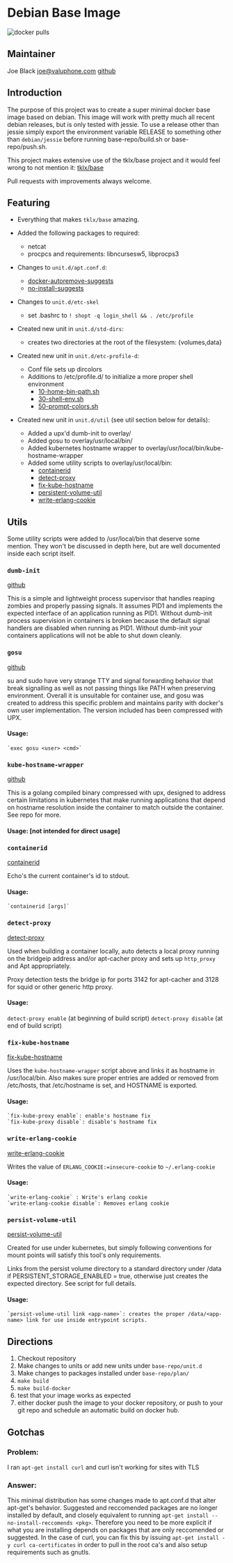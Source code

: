# Debian Base Image

![docker pulls](https://img.shields.io/docker/pulls/callforamerica/debian.svg)

## Maintainer

Joe Black <joe@valuphone.com> [github](https://github.com/joeblackwaslike)

## Introduction

The purpose of this project was to create a super minimal docker base image based on debian.  This image will work with pretty much all recent debian releases, but is only tested with jessie.  To use a release other than jessie simply export the environment variable RELEASE to something other than `debian/jessie` before running base-repo/build.sh  or base-repo/push.sh.

This project makes extensive use of the tklx/base project and it would feel wrong to not mention it:  [tklx/base](https://github.com/tklx/base)

Pull requests with improvements always welcome.


## Featuring

* Everything that makes `tklx/base` amazing.

* Added the following packages to required:
    * netcat
    * procpcs and requirements: libncursesw5, libprocps3

* Changes to `unit.d/apt.conf.d`:
    * [docker-autoremove-suggests](base-repo/unit.d/apt/overlay/etc/apt/apt.conf.d/docker-autoremove-suggests)
    * [no-install-suggests](base-repo/unit.d/apt/overlay/etc/apt/apt.conf.d/no-install-reccomends)

* Changes to `unit.d/etc-skel`
    * set .bashrc to `! shopt -q login_shell && . /etc/profile`

* Created new unit in `unit.d/std-dirs`:
    * creates two directories at the root of the filesystem: {volumes,data}

* Created new unit in `unit.d/etc-profile-d`:
    * Conf file sets up dircolors
    * Additions to /etc/profile.d/ to initialize a more proper shell environment
        * [10-home-bin-path.sh](base-repo/unit.d/etc-profile-d/overlay/etc/profile.d/10-home-bin-path.sh)
        * [30-shell-env.sh](base-repo/unit.d/etc-profile-d/overlay/etc/profile.d/30-shell-env.sh)
        * [50-prompt-colors.sh](base-repo/unit.d/etc-profile-d/overlay/etc/profile.d/50-prompt-colors.sh)

* Created new unit in `unit.d/util` (see util section below for details):
    * Added a upx'd dumb-init to overlay/
    * Added gosu to overlay/usr/local/bin/
    * Added kubernetes hostname wrapper to overlay/usr/local/bin/kube-hostname-wrapper
    * Added some utility scripts to overlay/usr/local/bin:
        * [containerid](base-repo/unit.d/util/overlay/usr/local/bin/containerid)
        * [detect-proxy](base-repo/unit.d/util/overlay/usr/local/bin/detect-proxy)
        * [fix-kube-hostname](base-repo/unit.d/util/overlay/usr/local/bin/fix-kube-hostname)
        * [persistent-volume-util](base-repo/unit.d/util/overlay/usr/local/bin/persistent-volume-util)
        * [write-erlang-cookie](base-repo/unit.d/util/overlay/usr/local/bin/write-erlang-cookie)


## Utils

Some utility scripts were added to /usr/local/bin that deserve some mention.  They won't be discussed in depth here, but are well documented inside each script itself.


### `dumb-init`

[github](https://github.com/Yelp/dumb-init)

This is a simple and lightweight process supervisor that handles reaping zombies and properly passing signals.  It assumes PID1 and implements the expected interface of an application running as PID1.  Without dumb-init process supervision in containers is broken because the default signal handlers are disabled when running as PID1.  Without dumb-init your containers applications will not be able to shut down cleanly.


### `gosu`

[github](https://github.com/tianon/gosu)

su and sudo have very strange TTY and signal forwarding behavior that break signalling as well as not passing things like PATH when preserving environment.  Overall it is unsuitable for container use, and gosu was created to address this specific problem and maintains parity with docker's own user implementation.  The version included has been compressed with UPX.

#### Usage:
    `exec gosu <user> <cmd>`


### `kube-hostname-wrapper`

[github](https://github.com/joeblackwaslike/kube-hostname-wrapper)

This is a golang compiled binary compressed with upx, designed to address certain limitations in kubernetes that make running applications that depend on hostname resolution inside the container to match outside the container.  See repo for more.

#### Usage: [not intended for direct usage]


### `containerid`

[containerid](base-repo/unit.d/util/overlay/usr/local/bin/containerid)

Echo's the current container's id to stdout.

#### Usage:
    `containerid [args]`

### `detect-proxy`

[detect-proxy](base-repo/unit.d/util/overlay/usr/local/bin/detect-proxy)

Used when building a container locally, auto detects a local proxy running on the bridgeip address and/or apt-cacher proxy and sets up `http_proxy` and Apt appropriately.  

Proxy detection tests the bridge ip for ports 3142 for apt-cacher and 3128 for squid or other generic http proxy.

#### Usage:
  `detect-proxy enable` (at beginning of build script)
  `detect-proxy disable` (at end of build script)


### `fix-kube-hostname`

[fix-kube-hostname](base-repo/unit.d/util/overlay/usr/local/bin/fix-kube-hostname)

Uses the `kube-hostname-wrapper` script above and links it as hostname in /usr/local/bin.  Also makes sure proper entries are added or removed from /etc/hosts, that /etc/hostname is set, and HOSTNAME is exported.

#### Usage:
    `fix-kube-proxy enable`: enable's hostname fix
    `fix-kube-proxy disable`: disable's hostname fix


### `write-erlang-cookie`

[write-erlang-cookie](base-repo/unit.d/util/overlay/usr/local/bin/write-erlang-cookie)

Writes the value of `ERLANG_COOKIE:=insecure-cookie` to `~/.erlang-cookie`

#### Usage:
    `write-erlang-cookie` : Write's erlang cookie
    `write-erlang-cookie disable`: Removes erlang cookie


### `persist-volume-util`

[persist-volume-util](base-repo/unit.d/util/overlay/usr/local/bin/persist-volume-util)

Created for use under kubernetes, but simply following conventions for mount points will satisfy this tool's only requirements.  

Links from the persist volume directory to a standard directory under /data if PERSISTENT_STORAGE_ENABLED = true, otherwise just creates the expected directory.  See script for full details.

#### Usage:
    `persist-volume-util link <app-name>`: creates the proper /data/<app-name> link for use inside entrypoint scripts.


## Directions

1. Checkout repository
2. Make changes to units or add new units under `base-repo/unit.d`
3. Make changes to packages installed under `base-repo/plan/`
4. `make build`
5. `make build-docker`
6. test that your image works as expected
7. either docker push the image to your docker repository, or push to your git repo and schedule an automatic build on docker hub.


## Gotchas

### Problem:

I ran `apt-get install curl` and curl isn't working for sites with TLS

### Answer:

This minimal distribution has some changes made to apt.conf.d that alter apt-get's behavior.  Suggested and reccomended packages are no longer installed by default, and closely equivalent to running `apt-get install --no-install-reccomends <pkg>`.  Therefore you need to be more explicit if what you are installing depends on packages that are only reccomended or suggested.  In the case of curl, you can fix this by issuing `apt-get install -y curl ca-certificates` in order to pull in the root ca's and also setup requirements such as gnutls.
